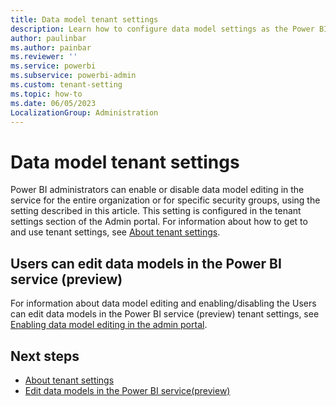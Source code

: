 ```yaml
---
title: Data model tenant settings
description: Learn how to configure data model settings as the Power BI administrator. 
author: paulinbar
ms.author: painbar
ms.reviewer: ''
ms.service: powerbi
ms.subservice: powerbi-admin
ms.custom: tenant-setting
ms.topic: how-to
ms.date: 06/05/2023
LocalizationGroup: Administration
---
```


# Data model tenant settings

Power BI administrators can enable or disable data model editing in the service for the entire organization or for specific security groups, using the setting described in this article. This setting is configured in the tenant settings section of the Admin portal. For information about how to get to and use tenant settings, see [About tenant settings](service-admin-portal-about-tenant-settings.md).

## Users can edit data models in the Power BI service (preview)

For information about data model editing and enabling/disabling the Users can edit data models in the Power BI service (preview) tenant settings, see [Enabling data model editing in the admin portal](../transform-model/service-edit-data-models.md#enabling-data-model-editing-in-the-admin-portal).

## Next steps

* [About tenant settings](service-admin-portal-about-tenant-settings.md)
* [Edit data models in the Power BI service(preview)](../transform-model/service-edit-data-models.md)